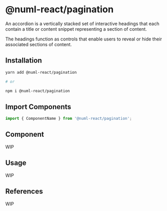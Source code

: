 # @numl-react/pagination

An accordion is a vertically stacked set of interactive headings that each
contain a title or content snippet representing a section of content.

The headings function as controls that enable users to reveal or hide their
associated sections of content.

## Installation

```sh
yarn add @numl-react/pagination

# or

npm i @numl-react/pagination
```

## Import Components

```jsx
import { ComponentName } from '@numl-react/pagination';
```

## Component

WIP

## Usage

WIP

## References

WIP
